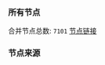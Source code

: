 ### 所有节点
合并节点总数: `7101`
[节点链接](https://github.com/rzhy1/33/raw/master/sub/sub_merge_base64.txt)

### 节点来源
